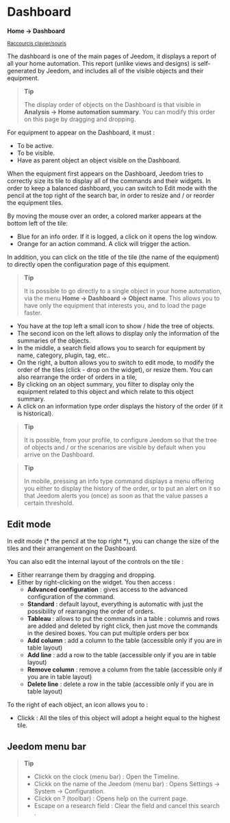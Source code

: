 # Dashboard
**Home → Dashboard**

<small>[Raccourcis clavier/souris](shortcuts.md)</small>

The dashboard is one of the main pages of Jeedom, it displays a report of all your home automation.
This report (unlike views and designs) is self-generated by Jeedom, and includes all of the visible objects and their equipment.

> **Tip**
>
> The display order of objects on the Dashboard is that visible in **Analysis → Home automation summary**. You can modify this order on this page by dragging and dropping.

For equipment to appear on the Dashboard, it must :
- To be active.
- To be visible.
- Have as parent object an object visible on the Dashboard.

When the equipment first appears on the Dashboard, Jeedom tries to correctly size its tile to display all of the commands and their widgets.
In order to keep a balanced dashboard, you can switch to Edit mode with the pencil at the top right of the search bar, in order to resize and / or reorder the equipment tiles.

By moving the mouse over an order, a colored marker appears at the bottom left of the tile:
- Blue for an info order. If it is logged, a click on it opens the log window.
- Orange for an action command. A click will trigger the action.

In addition, you can click on the title of the tile (the name of the equipment) to directly open the configuration page of this equipment.

> **Tip**
>
> It is possible to go directly to a single object in your home automation, via the menu **Home → Dashboard → Object name**.
> This allows you to have only the equipment that interests you, and to load the page faster.

- You have at the top left a small icon to show / hide the tree of objects.
- The second icon on the left allows to display only the information of the summaries of the objects.
- In the middle, a search field allows you to search for equipment by name, category, plugin, tag, etc..
- On the right, a button allows you to switch to edit mode, to modify the order of the tiles (click - drop on the widget), or resize them. You can also rearrange the order of orders in a tile,
- By clicking on an object summary, you filter to display only the equipment related to this object and which relate to this object summary.
- A click on an information type order displays the history of the order (if it is historical).

> **Tip**
>
> It is possible, from your profile, to configure Jeedom so that the tree of objects and / or the scenarios are visible by default when you arrive on the Dashboard.

> **Tip**
>
> In mobile, pressing an info type command displays a menu offering you either to display the history of the order, or to put an alert on it so that Jeedom alerts you (once) as soon as that the value passes a certain threshold.


## Edit mode

In edit mode (* the pencil at the top right *), you can change the size of the tiles and their arrangement on the Dashboard.

You can also edit the internal layout of the controls on the tile :

- Either rearrange them by dragging and dropping.
- Either by right-clicking on the widget. You then access :
    - **Advanced configuration** : gives access to the advanced configuration of the command.
    - **Standard** : default layout, everything is automatic with just the possibility of rearranging the order of orders.
    - **Tableau** : allows to put the commands in a table : columns and rows are added and deleted by right click, then just move the commands in the desired boxes. You can put multiple orders per box
    - **Add column** : add a column to the table (accessible only if you are in table layout)
    - **Add line** : add a row to the table (accessible only if you are in table layout)
    - **Remove column** : remove a column from the table (accessible only if you are in table layout)
    - **Delete line** : delete a row in the table (accessible only if you are in table layout)

To the right of each object, an icon allows you to :

- Clickk : All the tiles of this object will adopt a height equal to the highest tile.

## Jeedom menu bar

> **Tip**
>
> - Clickk on the clock (menu bar) : Open the Timeline.
> - Clickk on the name of the Jeedom (menu bar) : Opens Settings → System → Configuration.
> - Clickk on ? (toolbar) : Opens help on the current page.
> - Escape on a research field : Clear the field and cancel this search .
